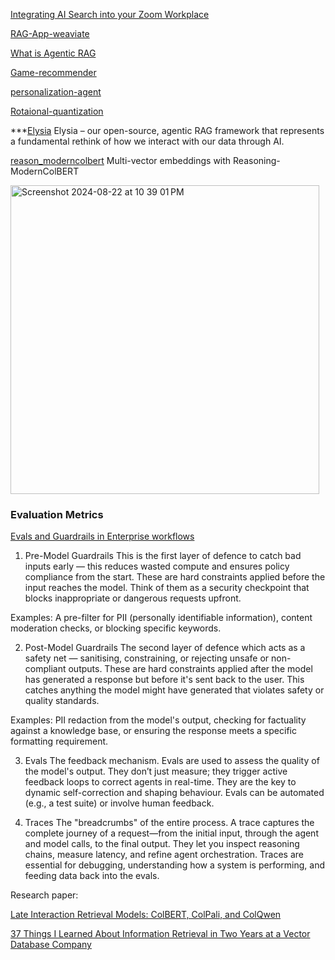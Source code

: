 [Integrating AI Search into your Zoom Workplace](https://weaviate.io/blog/zooviate-zoom-and-weaviate)

[RAG-App-weaviate](https://www.freecodecamp.org/news/how-to-build-a-rag-pipeline-with-llamaindex/)

[What is Agentic RAG](https://weaviate.io/blog/what-is-agentic-rag)

[Game-recommender](https://github.com/weaviate/recipes/blob/main/weaviate-features/generative-search/generative_search_ollama/deepseek-ollama-epic-games-rag.ipynb)

[personalization-agent](https://colab.research.google.com/github/weaviate/recipes/blob/main/weaviate-services/agents/personalization-agent-get-started-recipes.ipynb#scrollTo=QUe7QF2nQJoL)

[Rotaional-quantization](https://weaviate.io/blog/weaviate-1-32-release?utm_source=blogs&utm_medium=w_social&utm_campaign=1.32_release&utm_content=diagram_post_268085932)

***[Elysia](https://weaviate.io/blog/elysia-agentic-rag?utm_source=channels&utm_medium=w_social&utm_campaign=elysia&utm_content=blog_annoucement_680931809)
 Elysia – our open-source, agentic RAG framework that represents a fundamental rethink of how we interact with our data through AI.

[reason_moderncolbert](https://github.com/weaviate/recipes/blob/main/weaviate-features/multi-vector/reason_moderncolbert.ipynb)
Multi-vector embeddings with Reasoning-ModernColBERT

<img width="494" alt="Screenshot 2024-08-22 at 10 39 01 PM" src="https://github.com/user-attachments/assets/b9063e75-1224-4126-a087-11bc7f725110">


### Evaluation Metrics
[Evals and Guardrails in Enterprise workflows](https://weaviate.io/blog/evals-guardrails-enterprise-workflows-1?utm_source=linkedin&utm_medium=w_social&utm_campaign=blog_post&utm_content=blog_annoucement_268065838)

1. Pre-Model Guardrails
This is the first layer of defence to catch bad inputs early — this reduces wasted compute and ensures policy compliance from the start. These are hard constraints applied before the input reaches the model. Think of them as a security checkpoint that blocks inappropriate or dangerous requests upfront.

Examples: A pre-filter for PII (personally identifiable information), content moderation checks, or blocking specific keywords.

2. Post-Model Guardrails
The second layer of defence which acts as a safety net — sanitising, constraining, or rejecting unsafe or non-compliant outputs. These are hard constraints applied after the model has generated a response but before it's sent back to the user. This catches anything the model might have generated that violates safety or quality standards.

Examples: PII redaction from the model's output, checking for factuality against a knowledge base, or ensuring the response meets a specific formatting requirement.

3. Evals
The feedback mechanism. Evals are used to assess the quality of the model's output. They don’t just measure; they trigger active feedback loops to correct agents in real-time. They are the key to dynamic self-correction and shaping behaviour. Evals can be automated (e.g., a test suite) or involve human feedback.

4. Traces
The "breadcrumbs" of the entire process. A trace captures the complete journey of a request—from the initial input, through the agent and model calls, to the final output. They let you inspect reasoning chains, measure latency, and refine agent orchestration. Traces are essential for debugging, understanding how a system is performing, and feeding data back into the evals.


Research paper:

[Late Interaction Retrieval Models: ColBERT, ColPali, and ColQwen](https://weaviate.io/blog/late-interaction-overview?utm_source=linkedin&utm_medium=dw_social&utm_campaign=dev_education&utm_content=diagram_post_680658140)

[37 Things I Learned About Information Retrieval in Two Years at a Vector Database Company](https://www.leoniemonigatti.com/blog/what_i_learned.html)
